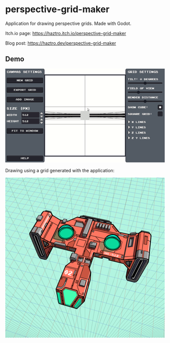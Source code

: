 # perspective-grid-maker

Application for drawing perspective grids. Made with Godot.

Itch.io page: https://haztro.itch.io/perspective-grid-maker 

Blog post: https://haztro.dev/perspective-grid-maker

## Demo

![GIF](demo.gif)

Drawing using a grid generated with the application: 

![PIC](drawing.png)
